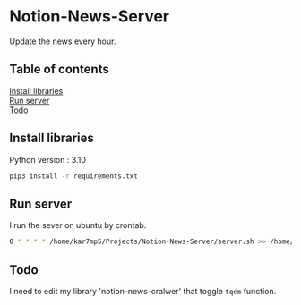 # Notion-News-Server

Update the news every hour.

## Table of contents

[Install libraries](#install-libraries)  
[Run server](#run-server)  
[Todo](#todo)

## Install libraries

Python version : 3.10

```bash
pip3 install -r requirements.txt
```

## Run server

I run the sever on ubuntu by crontab.

```bash
0 * * * * /home/kar7mp5/Projects/Notion-News-Server/server.sh >> /home/kar7mp5/Projects/Notion-News-Server/server.log 2>&1
```

## Todo

I need to edit my library 'notion-news-cralwer' that toggle `tqdm` function.
